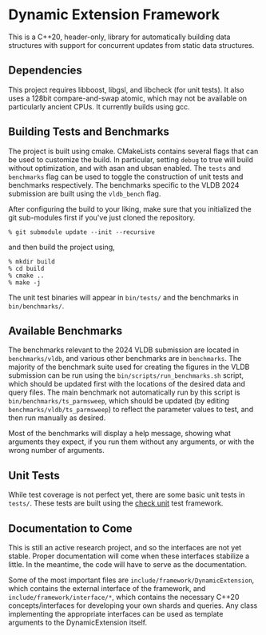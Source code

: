 # Dynamic Extension Framework
This is a C++20, header-only, library for automatically building data
structures with support for concurrent updates from static data structures.

## Dependencies
This project requires libboost, libgsl, and libcheck (for unit tests). It also
uses a 128bit compare-and-swap atomic, which may not be available on
particularly ancient CPUs. It currently builds using gcc.

## Building Tests and Benchmarks
The project is built using cmake. CMakeLists contains several flags that can 
be used to customize the build. In particular, setting `debug` to true will
build without optimization, and with asan and ubsan enabled. The `tests`
and `benchmarks` flag can be used to toggle the construction of unit tests
and benchmarks respectively. The benchmarks specific to the VLDB 2024 
submission are built using the `vldb_bench` flag.

After configuring the build to your liking, make sure that you initialized the
git sub-modules first if you've just cloned the repository.
```
% git submodule update --init --recursive
```

and then build the project using,
```
% mkdir build
% cd build
% cmake ..
% make -j
```

The unit test binaries will appear in `bin/tests/` and the benchmarks in
`bin/benchmarks/`.

## Available Benchmarks
The benchmarks relevant to the 2024 VLDB submission are located in
`benchmarks/vldb`, and various other benchmarks are in `benchmarks`. The
majority of the benchmark suite used for creating the figures in the VLDB
submission can be run using the `bin/scripts/run_benchmarks.sh` script, which
should be updated first with the locations of the desired data and query files.
The main benchmark not automatically run by this script is
`bin/benchmarks/ts_parmsweep`, which should be updated (by editing
`benchmarks/vldb/ts_parmsweep`) to reflect the parameter values to test, and
then run manually as desired.

Most of the benchmarks will display a help message, showing what arguments they
expect, if you run them without any arguments, or with the wrong number of
arguments.

## Unit Tests
While test coverage is not perfect yet, there are some basic unit tests in
`tests/`. These tests are built using the [check
unit](https://libcheck.github.io/check/) test framework.

## Documentation to Come
This is still an active research project, and so the interfaces are not yet
stable. Proper documentation will come when these interfaces stabilize
a little. In the meantime, the code will have to serve as the documentation.

Some of the most important files are `include/framework/DynamicExtension`,
which contains the external interface of the framework, and
`include/framework/interface/*`, which contains the necessary C++20
concepts/interfaces for developing your own shards and queries. Any class
implementing the appropriate interfaces can be used as template arguments to
the DynamicExtension itself.

